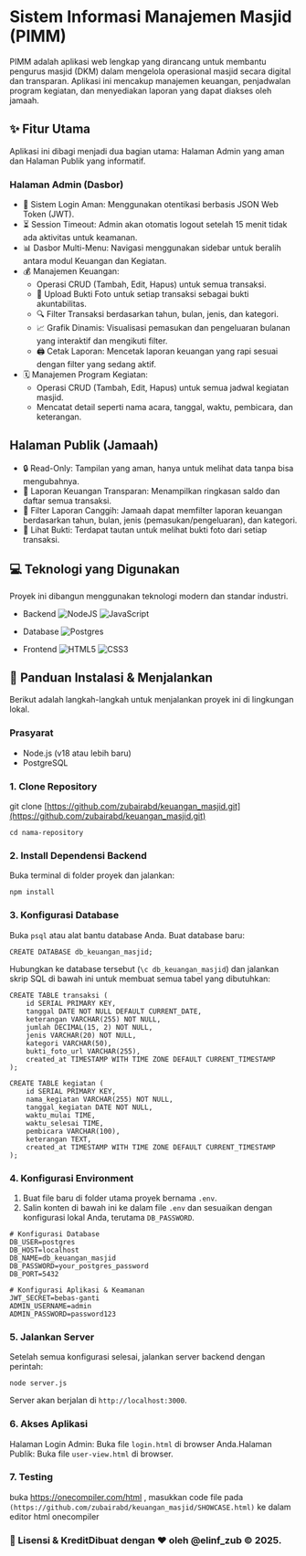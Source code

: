 # Sistem Informasi Manajemen Masjid (PIMM)
PIMM adalah aplikasi web lengkap yang dirancang untuk membantu pengurus masjid (DKM) dalam mengelola operasional masjid secara digital dan transparan. Aplikasi ini mencakup manajemen keuangan, penjadwalan program kegiatan, dan menyediakan laporan yang dapat diakses oleh jamaah.
## ✨ Fitur Utama
Aplikasi ini dibagi menjadi dua bagian utama: Halaman Admin yang aman dan Halaman Publik yang informatif.
### Halaman Admin (Dasbor)
- 🔐 Sistem Login Aman: Menggunakan otentikasi berbasis JSON Web Token (JWT).
- ⏳ Session Timeout: Admin akan otomatis logout setelah 15 menit tidak ada aktivitas untuk keamanan.
- 📊 Dasbor Multi-Menu: Navigasi menggunakan sidebar untuk beralih antara modul Keuangan dan Kegiatan.
- 💰 Manajemen Keuangan:
    - Operasi CRUD (Tambah, Edit, Hapus) untuk semua transaksi.
    - 📸 Upload Bukti Foto untuk setiap transaksi sebagai bukti akuntabilitas.
    - 🔍 Filter Transaksi berdasarkan tahun, bulan, jenis, dan kategori.
    - 📈 Grafik Dinamis: Visualisasi pemasukan dan pengeluaran bulanan yang interaktif dan mengikuti filter.
    - 🖨️ Cetak Laporan: Mencetak laporan keuangan yang rapi sesuai dengan filter yang sedang aktif.
- 🗓️ Manajemen Program Kegiatan:
  - Operasi CRUD (Tambah, Edit, Hapus) untuk semua jadwal kegiatan masjid.
  - Mencatat detail seperti nama acara, tanggal, waktu, pembicara, dan keterangan.
## Halaman Publik (Jamaah)
- 🔒 Read-Only: Tampilan yang aman, hanya untuk melihat data tanpa bisa mengubahnya.
- 🧾 Laporan Keuangan Transparan: Menampilkan ringkasan saldo dan daftar semua transaksi.
- 🔎 Filter Laporan Canggih: Jamaah dapat memfilter laporan keuangan berdasarkan tahun, bulan, jenis (pemasukan/pengeluaran), dan kategori.
- 📄 Lihat Bukti: Terdapat tautan untuk melihat bukti foto dari setiap transaksi.
## 💻 Teknologi yang Digunakan
Proyek ini dibangun menggunakan teknologi modern dan standar industri.
- Backend
   ![NodeJS](https://img.shields.io/badge/node.js-6DA55F?style=for-the-badge&logo=node.js&logoColor=white)
  ![JavaScript](https://img.shields.io/badge/javascript-%23323330.svg?style=for-the-badge&logo=javascript&logoColor=%23F7DF1E)

- Database
   ![Postgres](https://img.shields.io/badge/postgres-%23316192.svg?style=for-the-badge&logo=postgresql&logoColor=white)
- Frontend
![HTML5](https://img.shields.io/badge/html5-%23E34F26.svg?style=for-the-badge&logo=html5&logoColor=white)
![CSS3](https://img.shields.io/badge/css3-%231572B6.svg?style=for-the-badge&logo=css3&logoColor=white)

## 🚀 Panduan Instalasi & Menjalankan
Berikut adalah langkah-langkah untuk menjalankan proyek ini di lingkungan lokal.
### Prasyarat
- Node.js (v18 atau lebih baru)
- PostgreSQL
### 1. Clone Repository
git clone [https://github.com/zubairabd/keuangan_masjid.git](https://github.com/zubairabd/keuangan_masjid.git)
```
cd nama-repository
 ```
### 2. Install Dependensi Backend
Buka terminal di folder proyek dan jalankan:
```
npm install
```
### 3. Konfigurasi Database
Buka ``` psql ``` atau alat bantu database Anda.
Buat database baru:
```
CREATE DATABASE db_keuangan_masjid;
```
Hubungkan ke database tersebut (``` \c db_keuangan_masjid ```) dan jalankan skrip SQL di bawah ini untuk membuat semua tabel yang dibutuhkan:
```
CREATE TABLE transaksi (
    id SERIAL PRIMARY KEY,
    tanggal DATE NOT NULL DEFAULT CURRENT_DATE,
    keterangan VARCHAR(255) NOT NULL,
    jumlah DECIMAL(15, 2) NOT NULL,
    jenis VARCHAR(20) NOT NULL,
    kategori VARCHAR(50),
    bukti_foto_url VARCHAR(255),
    created_at TIMESTAMP WITH TIME ZONE DEFAULT CURRENT_TIMESTAMP
);

CREATE TABLE kegiatan (
    id SERIAL PRIMARY KEY,
    nama_kegiatan VARCHAR(255) NOT NULL,
    tanggal_kegiatan DATE NOT NULL,
    waktu_mulai TIME,
    waktu_selesai TIME,
    pembicara VARCHAR(100),
    keterangan TEXT,
    created_at TIMESTAMP WITH TIME ZONE DEFAULT CURRENT_TIMESTAMP
);
```
### 4. Konfigurasi Environment
1. Buat file baru di folder utama proyek bernama ``` .env ```.
2. Salin konten di bawah ini ke dalam file ``` .env ``` dan sesuaikan dengan konfigurasi lokal Anda, terutama ``` DB_PASSWORD ```.
```
# Konfigurasi Database
DB_USER=postgres
DB_HOST=localhost
DB_NAME=db_keuangan_masjid
DB_PASSWORD=your_postgres_password
DB_PORT=5432

# Konfigurasi Aplikasi & Keamanan
JWT_SECRET=bebas-ganti
ADMIN_USERNAME=admin
ADMIN_PASSWORD=password123
```
### 5. Jalankan Server
Setelah semua konfigurasi selesai, jalankan server backend dengan perintah:
```
node server.js
```
Server akan berjalan di ``` http://localhost:3000 ```.
### 6. Akses Aplikasi
Halaman Login Admin: Buka file ``` login.html ``` di browser Anda.Halaman Publik: Buka file ``` user-view.html ``` di browser.
### 7. Testing
buka https://onecompiler.com/html , masukkan code file pada ``` (https://github.com/zubairabd/keuangan_masjid/SHOWCASE.html) ``` ke dalam editor html onecompiler
### 📝 Lisensi & KreditDibuat dengan ❤️ oleh @elinf_zub © 2025.
